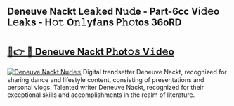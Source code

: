 ## Deneuve Nackt L𝚎a𝚔ed N𝚞𝚍e - Part-6cc Vi𝚍𝚎o L𝚎a𝚔s - H𝚘𝚝 O𝚗𝚕yf𝚊ns P𝚑𝚘tos 36oRD

# <h2><a href="http://kf9j6i.oniu.top/?m=Deneuve+Nackt">🔗👉 🔴 Deneuve Nackt P𝚑ot𝚘𝚜 V𝚒d𝚎o</a></h2>

[![Deneuve Nackt Nu𝚍e𝚜](https://i.imgur.com/0qMVB7G.gif)](http://kf9j6i.oniu.top/?m=Deneuve+Nackt)
Digital trendsetter Deneuve Nackt, recognized for sharing dance and lifestyle content, consisting of presentations and personal vlogs. Talented writer Deneuve Nackt, recognized for their exceptional skills and accomplishments in the realm of literature.  
